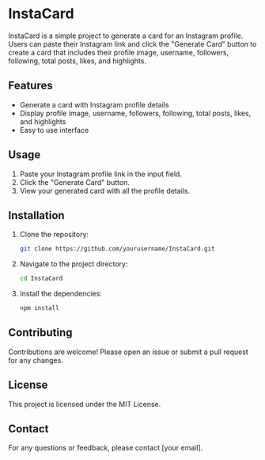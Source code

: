 # InstaCard

InstaCard is a simple project to generate a card for an Instagram profile. Users can paste their Instagram link and click the "Generate Card" button to create a card that includes their profile image, username, followers, following, total posts, likes, and highlights.

## Features

- Generate a card with Instagram profile details
- Display profile image, username, followers, following, total posts, likes, and highlights
- Easy to use interface

## Usage

1. Paste your Instagram profile link in the input field.
2. Click the "Generate Card" button.
3. View your generated card with all the profile details.

## Installation

1. Clone the repository:
    ```bash
    git clone https://github.com/yourusername/InstaCard.git
    ```
2. Navigate to the project directory:
    ```bash
    cd InstaCard
    ```
3. Install the dependencies:
    ```bash
    npm install
    ```

## Contributing

Contributions are welcome! Please open an issue or submit a pull request for any changes.

## License

This project is licensed under the MIT License.

## Contact

For any questions or feedback, please contact [your email].
